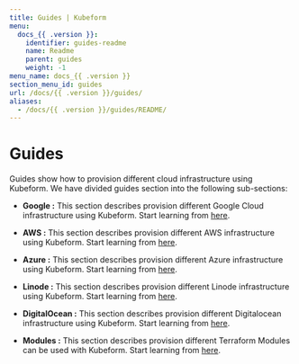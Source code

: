 ```yaml
---
title: Guides | Kubeform
menu:
  docs_{{ .version }}:
    identifier: guides-readme
    name: Readme
    parent: guides
    weight: -1
menu_name: docs_{{ .version }}
section_menu_id: guides
url: /docs/{{ .version }}/guides/
aliases:
  - /docs/{{ .version }}/guides/README/
---
```


# Guides

Guides show how to provision different cloud infrastructure using Kubeform. We have divided guides section into the following sub-sections:

- **Google :** This section describes provision different Google Cloud infrastructure using Kubeform. Start learning from [here](/docs/guides/google/README.md).

- **AWS :** This section describes provision different AWS infrastructure using Kubeform. Start learning from [here](/docs/guides/aws/README.md).

- **Azure :** This section describes provision different Azure infrastructure using Kubeform. Start learning from [here](/docs/guides/azure/README.md).

- **Linode :** This section describes provision different Linode infrastructure using Kubeform. Start learning from [here](/docs/guides/linode/README.md).

- **DigitalOcean :** This section describes provision different Digitalocean infrastructure using Kubeform. Start learning from [here](/docs/guides/digitalocean/README.md).

- **Modules :** This section describes provision different Terraform Modules can be used with Kubeform. Start learning from [here](/docs/guides/modules/README.md).
